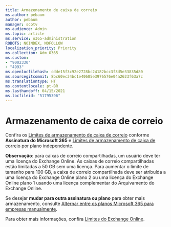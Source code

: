 ```yaml
---
title: Armazenamento de caixa de correio
ms.author: pebaum
author: pebaum
manager: scotv
ms.audience: Admin
ms.topic: article
ms.service: o365-administration
ROBOTS: NOINDEX, NOFOLLOW
localization_priority: Priority
ms.collection: Adm_O365
ms.custom:
- "9002330"
- "4993"
ms.openlocfilehash: cdde15f3c92e2728bc24182bcc3f3d5e33835d80
ms.sourcegitcommit: 8bc60ec34bc1e40685e3976576e04a2623f63a7c
ms.translationtype: HT
ms.contentlocale: pt-BR
ms.lasthandoff: 04/15/2021
ms.locfileid: "51795396"
---
```

# <a name="mailbox-storage"></a>Armazenamento de caixa de correio

Confira os [Limites de armazenamento de caixa de correio](https://docs.microsoft.com/office365/servicedescriptions/exchange-online-service-description/exchange-online-limits#mailbox-storage-limits) conforme **Assinatura do Microsoft 365** e [Limites de armazenamento de caixa de correio](https://docs.microsoft.com/office365/servicedescriptions/exchange-online-service-description/exchange-online-limits#storage-limits-across-standalone-plans) por plano independente. 

**Observação**: para caixas de correio compartilhadas, um usuário deve ter uma licença do Exchange Online. As caixas de correio compartilhadas estão limitadas a 50 GB sem uma licença. Para aumentar o limite de tamanho para 100 GB, a caixa de correio compartilhada deve ser atribuída a uma licença do Exchange Online plano 2 ou uma licença do Exchange Online plano 1 usando uma licença complementar do Arquivamento do Exchange Online.

Se desejar **mudar para outra assinatura ou plano** para obter mais armazenamento, consulte [Alternar entre os planos Microsoft 365 para empresas manualmente](https://docs.microsoft.com/microsoft-365/commerce/subscriptions/switch-plans-manually?view=o365-worldwide).

Para obter mais informações, confira [Limites do Exchange Online](https://docs.microsoft.com/office365/servicedescriptions/exchange-online-service-description/exchange-online-limits).

